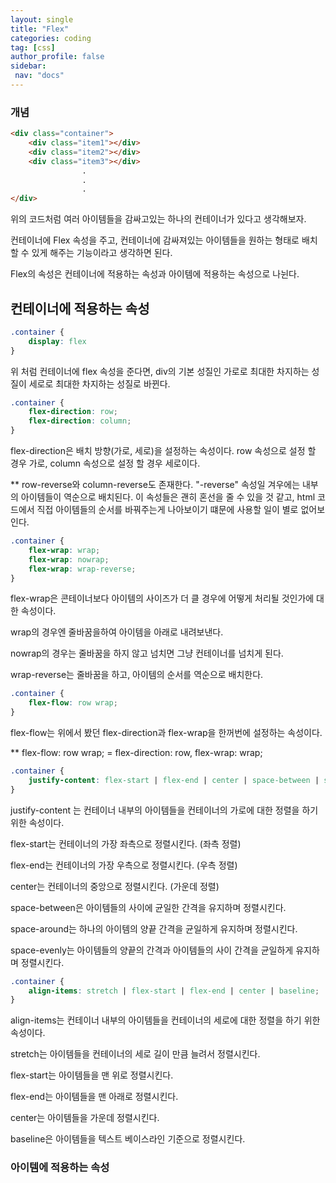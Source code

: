 ```yaml
---
layout: single
title: "Flex"
categories: coding
tag: [css]
author_profile: false
sidebar:
 nav: "docs" 
---
```


### 개념

```html
<div class="container">
    <div class="item1"></div>
    <div class="item2"></div>
    <div class="item3"></div>
    			.
    			.
    			.
</div>
```

위의 코드처럼 여러 아이템들을 감싸고있는 하나의 컨테이너가 있다고 생각해보자. 

컨테이너에 Flex 속성을 주고, 컨테이너에 감싸져있는 아이템들을 원하는 형태로 배치할 수 있게 해주는 기능이라고 생각하면 된다.

Flex의 속성은 컨테이너에 적용하는 속성과 아이템에 적용하는 속성으로 나뉜다.

## 컨테이너에 적용하는 속성

```css
.container { 
	display: flex
}
```

위 처럼 컨테이너에 flex 속성을 준다면, div의 기본 성질인 가로로 최대한 차지하는 성질이 세로로 최대한 차지하는 성질로 바뀐다.



```css
.container {
    flex-direction: row;
    flex-direction: column;
}
```

flex-direction은 배치 방향(가로, 세로)을 설정하는 속성이다. row 속성으로 설정 할 경우 가로, column 속성으로 설정 할 경우 세로이다.

** row-reverse와 column-reverse도 존재한다. "-reverse" 속성일 겨우에는 내부의 아이템들이 역순으로 배치된다. 이 속성들은 괜히 혼선을 줄 수 있을 것 같고,  html 코드에서 직접 아이템들의 순서를 바꿔주는게 나아보이기 떄문에 사용할 일이 별로 없어보인다.



```css
.container {
    flex-wrap: wrap;
    flex-wrap: nowrap;
    flex-wrap: wrap-reverse;
}
```

flex-wrap은 콘테이너보다 아이템의 사이즈가 더 클 경우에 어떻게 처리될 것인가에 대한 속성이다.

wrap의 경우엔 줄바꿈을하여 아이템을 아래로 내려보낸다. 

nowrap의 경우는 줄바꿈을 하지 않고 넘치면 그냥 컨테이너를 넘치게 된다.

wrap-reverse는 줄바꿈을 하고, 아이템의 순서를 역순으로 배치한다.



```css 
.container {
    flex-flow: row wrap;
}
```

flex-flow는 위에서 봤던 flex-direction과 flex-wrap을 한꺼번에 설정하는 속성이다.

** flex-flow: row wrap; = flex-direction: row, flex-wrap: wrap;



```css
.container {
 	justify-content: flex-start | flex-end | center | space-between | space-around | space-evenly ;    
}
```

justify-content 는 컨테이너 내부의 아이템들을 컨테이너의 가로에 대한 정렬을 하기 위한 속성이다.

flex-start는  컨테이너의 가장 좌측으로 정렬시킨다. (좌측 정렬)

flex-end는 컨테이너의  가장 우측으로 정렬시킨다. (우측 정렬)

center는 컨테이너의 중앙으로 정렬시킨다. (가운데 정렬)

space-between은 아이템들의 사이에 균일한 간격을 유지하며 정렬시킨다.

space-around는 하나의 아이템의 양끝 간격을 균일하게 유지하며 정렬시킨다.

space-evenly는 아이템들의 양끝의 간격과 아이템들의 사이 간격을 균일하게 유지하며 정렬시킨다.



```css
.container {
    align-items: stretch | flex-start | flex-end | center | baseline;
}
```

align-items는 컨테이너 내부의 아이템들을 컨테이너의 세로에 대한 정렬을 하기 위한 속성이다.

stretch는 아이템들을 컨테이너의 세로 길이 만큼 늘려서 정렬시킨다. 

flex-start는 아이템들을 맨 위로 정렬시킨다.

flex-end는 아이템들을 맨 아래로 정렬시킨다.

center는 아이템들을 가운데 정렬시킨다.

baseline은 아이템들을 텍스트 베이스라인 기준으로 정렬시킨다.



### 아이템에 적용하는 속성





